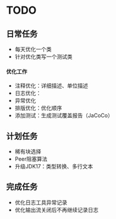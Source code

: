 # TODO

## 日常任务

* 每天优化一个类
* 针对优化类写一个测试类

#### 优化工作

* 注释优化：详细描述、单位描述
* 日志优化：
* 异常优化
* 排版优化：优化顺序
* 添加测试：生成测试覆盖报告（JaCoCo）

## 计划任务

* 稀有块选择
* Peer阻塞算法
* 升级JDK17：类型转换、多行文本

## 完成任务

* 优化日志工具异常记录
* 优化输出流关闭后不再继续记录日志